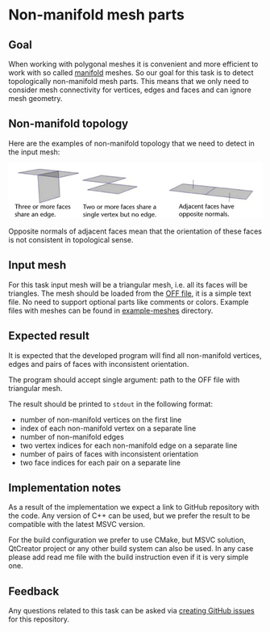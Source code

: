 # Non-manifold mesh parts

## Goal

When working with polygonal meshes it is convenient and more efficient to work with so called [manifold](https://en.wikipedia.org/wiki/Manifold) meshes. So our goal for this task is to detect topologically non-manifold mesh parts. This means that we only need to consider mesh connectivity for vertices, edges and faces and can ignore mesh geometry.

## Non-manifold topology

Here are the examples of non-manifold topology that we need to detect in the input mesh:

![Non-manifold topology](./non-manifold-topology.png)

Opposite normals of adjacent faces mean that the orientation of these faces is not consistent in topological sense.

## Input mesh

For this task input mesh will be a triangular mesh, i.e. all its faces will be triangles. The mesh should be loaded from the [OFF file](https://en.wikipedia.org/wiki/OFF_(file_format)), it is a simple text file. No need to support optional parts like comments or colors. Example files with meshes can be found in [example-meshes](./example-meshes) directory.

## Expected result

It is expected that the developed program will find all non-manifold vertices, edges and pairs of faces with inconsistent orientation.

The program should accept single argument: path to the OFF file with triangular mesh.

The result should be printed to `stdout` in the following format:
 
 * number of non-manifold vertices on the first line
 * index of each non-manifold vertex on a separate line
 * number of non-manifold edges
 * two vertex indices for each non-manifold edge on a separate line
 * number of pairs of faces with inconsistent orientation
 * two face indices for each pair on a separate line

## Implementation notes

As a result of the implementation we expect a link to GitHub repository with the code. Any version of C++ can be used, but we prefer the result to be compatible with the latest MSVC version.

For the build configuration we prefer to use CMake, but MSVC solution, QtCreator project or any other build system can also be used. In any case please add read me file with the build instruction even if it is very simple one.

  ## Feedback

Any questions related to this task can be asked via [creating GitHub issues](../../../issues) for this repository.
